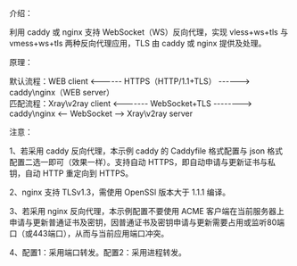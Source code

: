介绍：

利用 caddy 或 nginx 支持 WebSocket（WS）反向代理，实现 vless+ws+tls 与 vmess+ws+tls 两种反向代理应用，TLS 由 caddy 或 nginx 提供及处理。

原理：

默认流程：WEB client <------ HTTPS（HTTP/1.1+TLS） ------> caddy\nginx（WEB server）  
匹配流程：Xray\v2ray client <------- WebSocket+TLS --------> caddy\nginx <-- WebSocket --> Xray\v2ray server

注意：

1、若采用 caddy 反向代理，本示例 caddy 的 Caddyfile 格式配置与 json 格式配置二选一即可（效果一样）。支持自动 HTTPS，即自动申请与更新证书与私钥，自动 HTTP 重定向到 HTTPS。

2、nginx 支持 TLSv1.3，需使用 OpenSSl 版本大于 1.1.1 编译。

3、若采用 nginx 反向代理，本示例配置不要使用 ACME 客户端在当前服务器上申请与更新普通证书及密钥，因普通证书及密钥申请与更新需要占用或监听80端口（或443端口），从而与当前应用端口冲突。

4、配置1：采用端口转发。配置2：采用进程转发。

